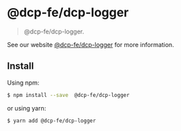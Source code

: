 # @dcp-fe/dcp-logger

> @dcp-fe/dcp-logger.

See our website [@dcp-fe/dcp-logger](https://procomponent.ant.design/) for more information.

## Install

Using npm:

```bash
$ npm install --save  @dcp-fe/dcp-logger
```

or using yarn:

```bash
$ yarn add @dcp-fe/dcp-logger
```
